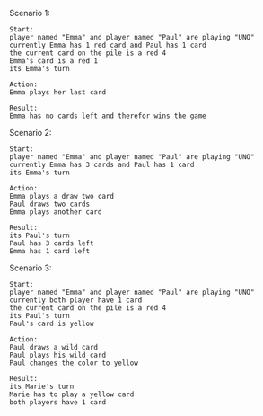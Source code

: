 Scenario 1:

    Start:
    player named "Emma" and player named "Paul" are playing "UNO"
    currently Emma has 1 red card and Paul has 1 card
    the current card on the pile is a red 4
    Emma's card is a red 1
    its Emma's turn

    Action:
    Emma plays her last card

    Result:
    Emma has no cards left and therefor wins the game

Scenario 2:

    Start:
    player named "Emma" and player named "Paul" are playing "UNO"
    currently Emma has 3 cards and Paul has 1 card
    its Emma's turn

    Action:
    Emma plays a draw two card
    Paul draws two cards
    Emma plays another card

    Result:
    its Paul's turn
    Paul has 3 cards left
    Emma has 1 card left

Scenario 3:

    Start:
    player named "Emma" and player named "Paul" are playing "UNO"
    currently both player have 1 card
    the current card on the pile is a red 4
    its Paul's turn
    Paul's card is yellow

    Action:
    Paul draws a wild card
    Paul plays his wild card
    Paul changes the color to yellow

    Result:
    its Marie's turn
    Marie has to play a yellow card
    both players have 1 card